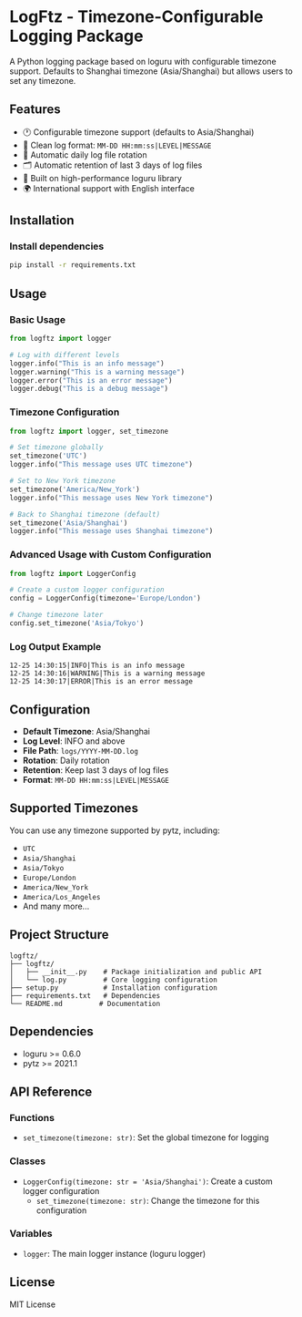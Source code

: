# LogFtz - Timezone-Configurable Logging Package

A Python logging package based on loguru with configurable timezone support. Defaults to Shanghai timezone (Asia/Shanghai) but allows users to set any timezone.

## Features

- 🕐 Configurable timezone support (defaults to Asia/Shanghai)
- 📝 Clean log format: `MM-DD HH:mm:ss|LEVEL|MESSAGE`
- 📁 Automatic daily log file rotation
- 🗂️ Automatic retention of last 3 days of log files
- 🚀 Built on high-performance loguru library
- 🌍 International support with English interface

## Installation

### Install dependencies

```bash
pip install -r requirements.txt
```

## Usage

### Basic Usage

```python
from logftz import logger

# Log with different levels
logger.info("This is an info message")
logger.warning("This is a warning message")
logger.error("This is an error message")
logger.debug("This is a debug message")
```

### Timezone Configuration

```python
from logftz import logger, set_timezone

# Set timezone globally
set_timezone('UTC')
logger.info("This message uses UTC timezone")

# Set to New York timezone
set_timezone('America/New_York')
logger.info("This message uses New York timezone")

# Back to Shanghai timezone (default)
set_timezone('Asia/Shanghai')
logger.info("This message uses Shanghai timezone")
```

### Advanced Usage with Custom Configuration

```python
from logftz import LoggerConfig

# Create a custom logger configuration
config = LoggerConfig(timezone='Europe/London')

# Change timezone later
config.set_timezone('Asia/Tokyo')
```

### Log Output Example

```
12-25 14:30:15|INFO|This is an info message
12-25 14:30:16|WARNING|This is a warning message
12-25 14:30:17|ERROR|This is an error message
```

## Configuration

- **Default Timezone**: Asia/Shanghai
- **Log Level**: INFO and above
- **File Path**: `logs/YYYY-MM-DD.log`
- **Rotation**: Daily rotation
- **Retention**: Keep last 3 days of log files
- **Format**: `MM-DD HH:mm:ss|LEVEL|MESSAGE`

## Supported Timezones

You can use any timezone supported by pytz, including:

- `UTC`
- `Asia/Shanghai`
- `Asia/Tokyo`
- `Europe/London`
- `America/New_York`
- `America/Los_Angeles`
- And many more...

## Project Structure

```
logftz/
├── logftz/
│   ├── __init__.py    # Package initialization and public API
│   └── log.py         # Core logging configuration
├── setup.py           # Installation configuration
├── requirements.txt   # Dependencies
└── README.md         # Documentation
```

## Dependencies

- loguru >= 0.6.0
- pytz >= 2021.1

## API Reference

### Functions

- `set_timezone(timezone: str)`: Set the global timezone for logging

### Classes

- `LoggerConfig(timezone: str = 'Asia/Shanghai')`: Create a custom logger configuration
  - `set_timezone(timezone: str)`: Change the timezone for this configuration

### Variables

- `logger`: The main logger instance (loguru logger)

## License

MIT License